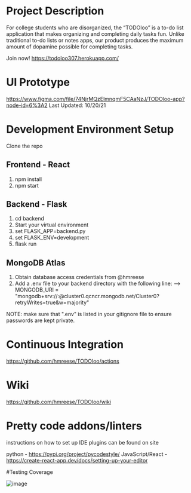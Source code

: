 # Project Description
For college students who are disorganized, the “TODOloo” is a to-do list application that makes organizing and completing daily tasks fun. Unlike traditional to-do lists or notes apps, our product produces the maximum amount of dopamine possible for completing tasks.

Join now! https://todoloo307.herokuapp.com/

# UI Prototype
https://www.figma.com/file/74NjrMQzElmnqmF5CAaNzJ/TODOloo-app?node-id=6%3A2
Last Updated: 10/20/21

# Development Environment Setup
Clone the repo

## Frontend - React
1. npm install
2. npm start

## Backend - Flask
1. cd backend
2. Start your virtual environment
3. set FLASK_APP=backend.py
4. set FLASK_ENV=development
5. flask run

## MongoDB Atlas
1. Obtain database access credentials from @hmreese
2. Add a .env file to your backend directory with the following line:
   --> MONGODB_URI = "mongodb+srv://<user>:<password>@cluster0.qcncr.mongodb.net/Cluster0?retryWrites=true&w=majority"

NOTE: make sure that ".env" is listed in your gitignore file to ensure passwords are kept private.

# Continuous Integration
https://github.com/hmreese/TODOloo/actions

# Wiki
https://github.com/hmreese/TODOloo/wiki

# Pretty code addons/linters

instructions on how to set up IDE plugins can be found on site

python - https://pypi.org/project/pycodestyle/
JavaScript/React - https://create-react-app.dev/docs/setting-up-your-editor
 
#Testing Coverage
  
   ![image](https://user-images.githubusercontent.com/56707357/144517732-5c7a4489-f7e9-431e-9767-977da8b4fc41.png)
